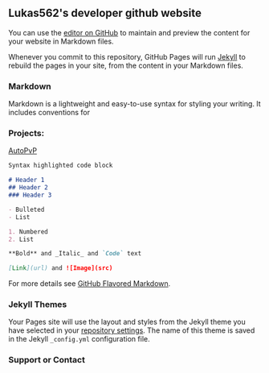 ## Lukas562's developer github website

You can use the [editor on GitHub](https://github.com/Lukas562Dev/lukas562dev.github.io/edit/master/index.md) to maintain and preview the content for your website in Markdown files.

Whenever you commit to this repository, GitHub Pages will run [Jekyll](https://jekyllrb.com/) to rebuild the pages in your site, from the content in your Markdown files.

### Markdown

Markdown is a lightweight and easy-to-use syntax for styling your writing. It includes conventions for

### Projects:


[AutoPvP](https://lukas562dev.github.io/AutoPvP, "AutoPvP")

```markdown
Syntax highlighted code block

# Header 1
## Header 2
### Header 3

- Bulleted
- List

1. Numbered
2. List

**Bold** and _Italic_ and `Code` text

[Link](url) and ![Image](src)
```

For more details see [GitHub Flavored Markdown](https://guides.github.com/features/mastering-markdown/).

### Jekyll Themes

Your Pages site will use the layout and styles from the Jekyll theme you have selected in your [repository settings](https://github.com/Lukas562Dev/lukas562dev.github.io/settings). The name of this theme is saved in the Jekyll `_config.yml` configuration file.

### Support or Contact
